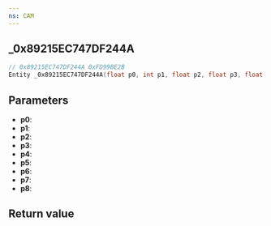 ```yaml
---
ns: CAM
---
```

## _0x89215EC747DF244A

```c
// 0x89215EC747DF244A 0xFD99BE2B
Entity _0x89215EC747DF244A(float p0, int p1, float p2, float p3, float p4, float p5, float p6, int p7, int p8);
```


## Parameters
* **p0**: 
* **p1**: 
* **p2**: 
* **p3**: 
* **p4**: 
* **p5**: 
* **p6**: 
* **p7**: 
* **p8**: 

## Return value
